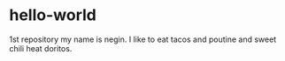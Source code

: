 # hello-world
1st repository
my name is negin. I like to eat tacos and poutine and sweet chili heat doritos.
